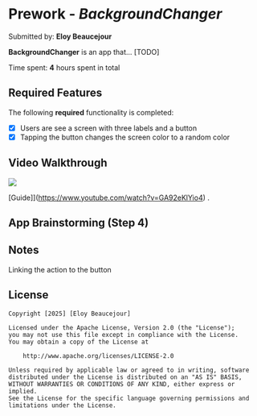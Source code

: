 # Prework - *BackgroundChanger*

Submitted by: **Eloy Beaucejour**

**BackgroundChanger** is an app that... [TODO] 

Time spent: **4** hours spent in total

## Required Features

The following **required** functionality is completed:

- [X] Users are see a screen with three labels and a button
- [X] Tapping the button changes the screen color to a random color
 
## Video Walkthrough

<div>
    <a href="https://www.loom.com/share/1d066b8d93544a42ac34378c7b185d5a">
    </a>
    <a href="https://www.loom.com/share/1d066b8d93544a42ac34378c7b185d5a">
      <img style="max-width:300px;" src="https://cdn.loom.com/sessions/thumbnails/1d066b8d93544a42ac34378c7b185d5a-9eed5af47e8ec6c1-full-play.gif">
    </a>
  </div>

[Guide]](https://www.youtube.com/watch?v=GA92eKlYio4) .

## App Brainstorming (Step 4)

## Notes

Linking the action to the button 

## License

    Copyright [2025] [Eloy Beaucejour]

    Licensed under the Apache License, Version 2.0 (the "License");
    you may not use this file except in compliance with the License.
    You may obtain a copy of the License at

        http://www.apache.org/licenses/LICENSE-2.0

    Unless required by applicable law or agreed to in writing, software
    distributed under the License is distributed on an "AS IS" BASIS,
    WITHOUT WARRANTIES OR CONDITIONS OF ANY KIND, either express or implied.
    See the License for the specific language governing permissions and
    limitations under the License.
